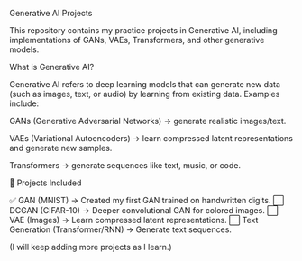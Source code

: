 Generative AI Projects

This repository contains my practice projects in Generative AI, including implementations of GANs, VAEs, Transformers, and other generative models.

What is Generative AI?

Generative AI refers to deep learning models that can generate new data (such as images, text, or audio) by learning from existing data.
Examples include:

GANs (Generative Adversarial Networks) → generate realistic images/text.

VAEs (Variational Autoencoders) → learn compressed latent representations and generate new samples.

Transformers → generate sequences like text, music, or code.

🚀 Projects Included

✅ GAN (MNIST) → Created my first GAN trained on handwritten digits.
⬜ DCGAN (CIFAR-10) → Deeper convolutional GAN for colored images.
⬜ VAE (Images) → Learn compressed latent representations.
⬜ Text Generation (Transformer/RNN) → Generate text sequences.

(I will keep adding more projects as I learn.)
